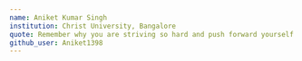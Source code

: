 ```yaml
---
name: Aniket Kumar Singh
institution: Christ University, Bangalore
quote: Remember why you are striving so hard and push forward yourself.
github_user: Aniket1398
---
```

